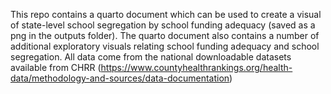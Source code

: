 This repo contains a quarto document which can be used to create a visual of state-level school segregation by school funding adequacy (saved as a png in the outputs folder). 
The quarto document also contains a number of additional exploratory visuals relating school funding adequacy and school segregation. 
All data come from the national downloadable datasets available from CHRR (https://www.countyhealthrankings.org/health-data/methodology-and-sources/data-documentation)
